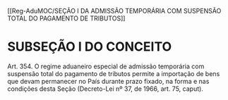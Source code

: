 [[Reg-AduMOC/SEÇÃO I DA ADMISSÃO TEMPORÁRIA COM SUSPENSÃO TOTAL DO PAGAMENTO DE TRIBUTOS]]

# SUBSEÇÃO I DO CONCEITO

Art. 354. O regime aduaneiro especial de admissão
temporária com suspensão total do pagamento de tributos
permite a importação de bens que devam permanecer no
País durante prazo fixado, na forma e nas condições desta
Seção (Decreto-Lei nº 37, de 1966, art. 75, caput).